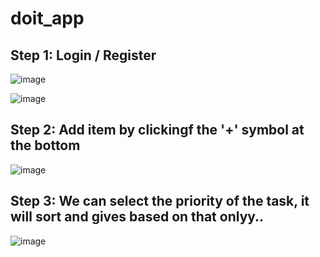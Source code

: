 # doit_app

## Step 1: Login / Register

![image](https://github.com/sankar6305/doit_app/assets/58016341/b25c1c7e-c1cb-40a7-816b-f4ecc9371f9f)

![image](https://github.com/sankar6305/doit_app/assets/58016341/0eb2563f-37a1-4038-8483-fdf7f27cac15)

## Step 2: Add item by clickingf the '+' symbol at the bottom

![image](https://github.com/sankar6305/doit_app/assets/58016341/a74a3d0a-2ef7-4a4a-b938-07440ad9a8d7)

## Step 3: We can select the priority of the task, it will sort and gives based on that onlyy..

![image](https://github.com/sankar6305/doit_app/assets/58016341/7fe6c83e-7e98-48ac-9946-9f062d514b14)


